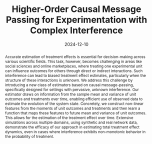 ---
title: Higher-Order Causal Message Passing for Experimentation with Complex Interference
authors:
- Mohsen Bayati
- Yuwei Luo
- William Overman
- Sadegh Shirani
- Ruoxuan Xiong
date: '2024-12-10'
publishDate: '2024-12-10'
publication_types:
- paper-conference
publication: '*NeurIPS 2024*'
featured: true
abstract: Accurate estimation of treatment effects is essential for decision-making across various scientific fields. This task, however, becomes challenging in areas like social sciences and online marketplaces, where treating one experimental unit can influence outcomes for others through direct or indirect interactions. Such interference can lead to biased treatment effect estimates, particularly when the structure of these interactions is unknown. We address this challenge by introducing a new class of estimators based on causal message-passing, specifically designed for settings with pervasive, unknown interference. Our estimator draws on information from the sample mean and variance of unit outcomes and treatments over time, enabling efficient use of observed data to estimate the evolution of the system state. Concretely, we construct non-linear features from the moments of unit outcomes and treatments and then learn a function that maps these features to future mean and variance of unit outcomes. This allows for the estimation of the treatment effect over time. Extensive simulations across multiple domains, using synthetic and real network data, demonstrate the efficacy of our approach in estimating total treatment effect dynamics, even in cases where interference exhibits non-monotonic behavior in the probability of treatment.
links:
- name: URL
  url: https://arxiv.org/abs/2411.00945
image:
  caption: 'Performance of our HO-CMP estimator compared to a standard baseline at predicting ground truth in an experiment with increasing treatment allocation.'
focal_point: ''
preview_only: false
---